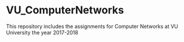 # VU_ComputerNetworks

This repository includes the assignments for Computer Networks at VU University the year 2017-2018
